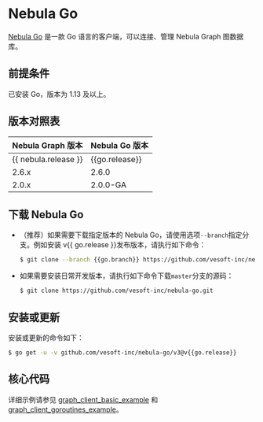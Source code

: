 # Nebula Go

[Nebula Go](https://github.com/vesoft-inc/nebula-go/tree/{{go.branch}}) 是一款 Go 语言的客户端，可以连接、管理 Nebula Graph 图数据库。

## 前提条件

已安装 Go，版本为 1.13 及以上。

## 版本对照表

|Nebula Graph 版本|Nebula Go 版本|
|:---|:---|
|{{ nebula.release }}|{{go.release}}|
|2.6.x|2.6.0|
|2.0.x|2.0.0-GA|

## 下载 Nebula Go

- （推荐）如果需要下载指定版本的 Nebula Go，请使用选项`--branch`指定分支。例如安装 v{{ go.release }}发布版本，请执行如下命令：

  ```bash
  $ git clone --branch {{go.branch}} https://github.com/vesoft-inc/nebula-go.git
  ```

- 如果需要安装日常开发版本，请执行如下命令下载`master`分支的源码：

  ```bash
  $ git clone https://github.com/vesoft-inc/nebula-go.git
  ```

## 安装或更新

安装或更新的命令如下：

```bash
$ go get -u -v github.com/vesoft-inc/nebula-go/v3@v{{go.release}}
```

## 核心代码

详细示例请参见 [graph_client_basic_example](https://github.com/vesoft-inc/nebula-go/blob/{{go.branch}}/basic_example/graph_client_basic_example.go) 和 [graph_client_goroutines_example](https://github.com/vesoft-inc/nebula-go/blob/{{go.branch}}/gorountines_example/graph_client_goroutines_example.go)。

